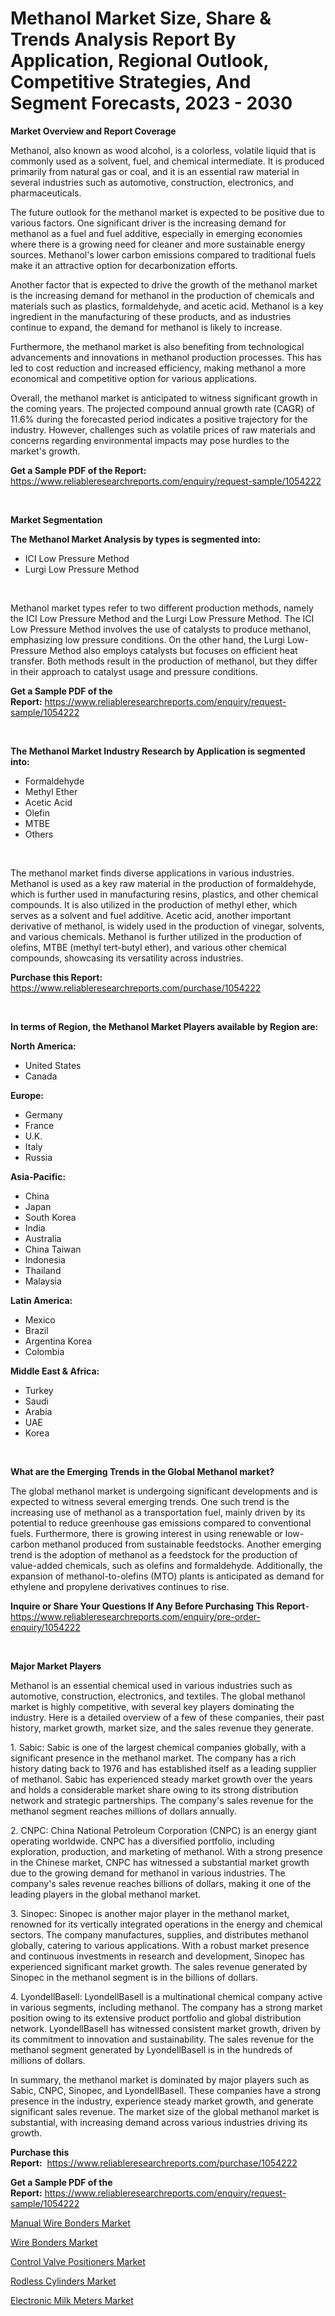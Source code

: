 <p><h1>Methanol Market Size, Share & Trends Analysis Report By Application, Regional Outlook, Competitive Strategies, And Segment Forecasts, 2023 - 2030</h1></p><p><strong>Market Overview and Report Coverage</strong></p>
<p><p>Methanol, also known as wood alcohol, is a colorless, volatile liquid that is commonly used as a solvent, fuel, and chemical intermediate. It is produced primarily from natural gas or coal, and it is an essential raw material in several industries such as automotive, construction, electronics, and pharmaceuticals.</p><p>The future outlook for the methanol market is expected to be positive due to various factors. One significant driver is the increasing demand for methanol as a fuel and fuel additive, especially in emerging economies where there is a growing need for cleaner and more sustainable energy sources. Methanol's lower carbon emissions compared to traditional fuels make it an attractive option for decarbonization efforts.</p><p>Another factor that is expected to drive the growth of the methanol market is the increasing demand for methanol in the production of chemicals and materials such as plastics, formaldehyde, and acetic acid. Methanol is a key ingredient in the manufacturing of these products, and as industries continue to expand, the demand for methanol is likely to increase.</p><p>Furthermore, the methanol market is also benefiting from technological advancements and innovations in methanol production processes. This has led to cost reduction and increased efficiency, making methanol a more economical and competitive option for various applications.</p><p>Overall, the methanol market is anticipated to witness significant growth in the coming years. The projected compound annual growth rate (CAGR) of 11.6% during the forecasted period indicates a positive trajectory for the industry. However, challenges such as volatile prices of raw materials and concerns regarding environmental impacts may pose hurdles to the market's growth.</p></p>
<p><strong>Get a Sample PDF of the Report:</strong> <a href="https://www.reliableresearchreports.com/enquiry/request-sample/1054222">https://www.reliableresearchreports.com/enquiry/request-sample/1054222</a></p>
<p>&nbsp;</p>
<p><strong>Market Segmentation</strong></p>
<p><strong>The Methanol Market Analysis by types is segmented into:</strong></p>
<p><ul><li>ICI Low Pressure Method</li><li>Lurgi Low Pressure Method</li></ul></p>
<p>&nbsp;</p>
<p><p>Methanol market types refer to two different production methods, namely the ICI Low Pressure Method and the Lurgi Low Pressure Method. The ICI Low Pressure Method involves the use of catalysts to produce methanol, emphasizing low pressure conditions. On the other hand, the Lurgi Low-Pressure Method also employs catalysts but focuses on efficient heat transfer. Both methods result in the production of methanol, but they differ in their approach to catalyst usage and pressure conditions.</p></p>
<p><strong>Get a Sample PDF of the Report:</strong>&nbsp;<a href="https://www.reliableresearchreports.com/enquiry/request-sample/1054222">https://www.reliableresearchreports.com/enquiry/request-sample/1054222</a></p>
<p>&nbsp;</p>
<p><strong>The Methanol Market Industry Research by Application is segmented into:</strong></p>
<p><ul><li>Formaldehyde</li><li>Methyl Ether</li><li>Acetic Acid</li><li>Olefin</li><li>MTBE</li><li>Others</li></ul></p>
<p>&nbsp;</p>
<p><p>The methanol market finds diverse applications in various industries. Methanol is used as a key raw material in the production of formaldehyde, which is further used in manufacturing resins, plastics, and other chemical compounds. It is also utilized in the production of methyl ether, which serves as a solvent and fuel additive. Acetic acid, another important derivative of methanol, is widely used in the production of vinegar, solvents, and various chemicals. Methanol is further utilized in the production of olefins, MTBE (methyl tert-butyl ether), and various other chemical compounds, showcasing its versatility across industries.</p></p>
<p><strong>Purchase this Report:</strong>&nbsp; <a href="https://www.reliableresearchreports.com/purchase/1054222">https://www.reliableresearchreports.com/purchase/1054222</a></p>
<p>&nbsp;</p>
<p><strong>In terms of Region, the Methanol Market Players available by Region are:</strong></p>
<p>
    <p> <strong> North America: </strong>
        <ul>
            <li>United States</li>
            <li>Canada</li>
        </ul>
        </p> 
    <p> <strong> Europe: </strong>
        <ul>
            <li>Germany</li>
            <li>France</li>
            <li>U.K.</li>
            <li>Italy</li>
            <li>Russia</li>
        </ul>
        </p> 
    <p> <strong> Asia-Pacific: </strong>
        <ul>
            <li>China</li>
            <li>Japan</li>
            <li>South Korea</li>
            <li>India</li>
            <li>Australia</li>
            <li>China Taiwan</li>
            <li>Indonesia</li>
            <li>Thailand</li>
            <li>Malaysia</li>
        </ul>
        </p> 
    <p> <strong> Latin America: </strong>
        <ul>
            <li>Mexico</li>
            <li>Brazil</li>
            <li>Argentina Korea</li>
            <li>Colombia</li>
        </ul>
        </p> 
    <p> <strong> Middle East & Africa: </strong>
        <ul>
            <li>Turkey</li>
            <li>Saudi</li>
            <li>Arabia</li>
            <li>UAE</li>
            <li>Korea</li>
        </ul>
    </p>
    </p>
<p>&nbsp;</p>
<p><strong>What are the Emerging Trends in the Global Methanol market?</strong></p>
<p><p>The global methanol market is undergoing significant developments and is expected to witness several emerging trends. One such trend is the increasing use of methanol as a transportation fuel, mainly driven by its potential to reduce greenhouse gas emissions compared to conventional fuels. Furthermore, there is growing interest in using renewable or low-carbon methanol produced from sustainable feedstocks. Another emerging trend is the adoption of methanol as a feedstock for the production of value-added chemicals, such as olefins and formaldehyde. Additionally, the expansion of methanol-to-olefins (MTO) plants is anticipated as demand for ethylene and propylene derivatives continues to rise.</p></p>
<p><strong>Inquire or Share Your Questions If Any Before Purchasing This Report</strong>- <a href="https://www.reliableresearchreports.com/enquiry/pre-order-enquiry/1054222">https://www.reliableresearchreports.com/enquiry/pre-order-enquiry/1054222</a></p>
<p>&nbsp;</p>
<p><strong>Major Market Players</strong></p>
<p><p>Methanol is an essential chemical used in various industries such as automotive, construction, electronics, and textiles. The global methanol market is highly competitive, with several key players dominating the industry. Here is a detailed overview of a few of these companies, their past history, market growth, market size, and the sales revenue they generate.</p><p>1. Sabic: Sabic is one of the largest chemical companies globally, with a significant presence in the methanol market. The company has a rich history dating back to 1976 and has established itself as a leading supplier of methanol. Sabic has experienced steady market growth over the years and holds a considerable market share owing to its strong distribution network and strategic partnerships. The company's sales revenue for the methanol segment reaches millions of dollars annually.</p><p>2. CNPC: China National Petroleum Corporation (CNPC) is an energy giant operating worldwide. CNPC has a diversified portfolio, including exploration, production, and marketing of methanol. With a strong presence in the Chinese market, CNPC has witnessed a substantial market growth due to the growing demand for methanol in various industries. The company's sales revenue reaches billions of dollars, making it one of the leading players in the global methanol market.</p><p>3. Sinopec: Sinopec is another major player in the methanol market, renowned for its vertically integrated operations in the energy and chemical sectors. The company manufactures, supplies, and distributes methanol globally, catering to various applications. With a robust market presence and continuous investments in research and development, Sinopec has experienced significant market growth. The sales revenue generated by Sinopec in the methanol segment is in the billions of dollars.</p><p>4. LyondellBasell: LyondellBasell is a multinational chemical company active in various segments, including methanol. The company has a strong market position owing to its extensive product portfolio and global distribution network. LyondellBasell has witnessed consistent market growth, driven by its commitment to innovation and sustainability. The sales revenue for the methanol segment generated by LyondellBasell is in the hundreds of millions of dollars.</p><p>In summary, the methanol market is dominated by major players such as Sabic, CNPC, Sinopec, and LyondellBasell. These companies have a strong presence in the industry, experience steady market growth, and generate significant sales revenue. The market size of the global methanol market is substantial, with increasing demand across various industries driving its growth.</p></p>
<p><strong>Purchase this Report:</strong>&nbsp;&nbsp;<a href="https://www.reliableresearchreports.com/purchase/1054222">https://www.reliableresearchreports.com/purchase/1054222</a></p>
<p></p>
<p><strong>Get a Sample PDF of the Report:</strong>&nbsp;<a href="https://www.reliableresearchreports.com/enquiry/request-sample/1054222">https://www.reliableresearchreports.com/enquiry/request-sample/1054222</a></p>
<p><p><a href="https://medium.com/@debramedina73/manual-wire-bonders-market-report-reveals-the-latest-trends-and-growth-opportunities-of-this-market-192307554644">Manual Wire Bonders Market</a></p><p><a href="https://medium.com/@brittanyrobertson07/wire-bonders-market-analysis-and-sze-forecasted-for-period-from-2023-to-2030-1c47be2ee323">Wire Bonders Market</a></p><p><a href="https://medium.com/@emilywest91/control-valve-positioners-market-size-cagr-trends-2024-2030-4ac327ec7bed">Control Valve Positioners Market</a></p><p><a href="https://medium.com/@lindabrewer15/rodless-cylinders-market-analysis-and-sze-forecasted-for-period-from-2023-to-2030-7b3b3673d4ff">Rodless Cylinders Market</a></p><p><a href="https://medium.com/@margaretlee84/electronic-milk-meters-market-insights-into-market-cagr-market-trends-and-growth-strategies-3ed305f30c0a">Electronic Milk Meters Market</a></p></p>